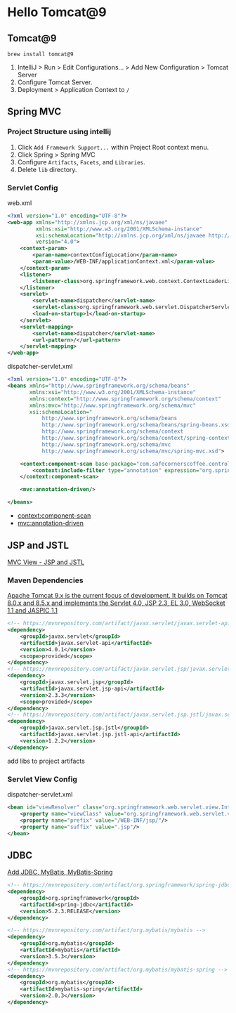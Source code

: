 # Hello Tomcat@9
## Tomcat@9 
```shell
brew install tomcat@9
```
1. IntelliJ > Run > Edit Configurations... > Add New Configuration > Tomcat Server
2. Configure Tomcat Server.
3. Deployment > Application Context to `/`

## Spring MVC
### Project Structure using intellij
1. Click `Add Framework Support...` within Project Root context menu.
2. Click Spring > Spring MVC
3. Configure `Artifacts`, `Facets`, and `Libraries`.
4. Delete `lib` directory.

### Servlet Config
web.xml
```xml
<?xml version="1.0" encoding="UTF-8"?>
<web-app xmlns="http://xmlns.jcp.org/xml/ns/javaee"
         xmlns:xsi="http://www.w3.org/2001/XMLSchema-instance"
         xsi:schemaLocation="http://xmlns.jcp.org/xml/ns/javaee http://xmlns.jcp.org/xml/ns/javaee/web-app_4_0.xsd"
         version="4.0">
    <context-param>
        <param-name>contextConfigLocation</param-name>
        <param-value>/WEB-INF/applicationContext.xml</param-value>
    </context-param>
    <listener>
        <listener-class>org.springframework.web.context.ContextLoaderListener</listener-class>
    </listener>
    <servlet>
        <servlet-name>dispatcher</servlet-name>
        <servlet-class>org.springframework.web.servlet.DispatcherServlet</servlet-class>
        <load-on-startup>1</load-on-startup>
    </servlet>
    <servlet-mapping>
        <servlet-name>dispatcher</servlet-name>
        <url-pattern>/</url-pattern>
    </servlet-mapping>
</web-app>
```
dispatcher-servlet.xml
```xml
<?xml version="1.0" encoding="UTF-8"?>
<beans xmlns="http://www.springframework.org/schema/beans"
       xmlns:xsi="http://www.w3.org/2001/XMLSchema-instance"
       xmlns:context="http://www.springframework.org/schema/context"
       xmlns:mvc="http://www.springframework.org/schema/mvc"
       xsi:schemaLocation="
           http://www.springframework.org/schema/beans
           http://www.springframework.org/schema/beans/spring-beans.xsd
           http://www.springframework.org/schema/context
           http://www.springframework.org/schema/context/spring-context.xsd
           http://www.springframework.org/schema/mvc
           http://www.springframework.org/schema/mvc/spring-mvc.xsd">

    <context:component-scan base-package="com.safecornerscoffee.controller">
        <context:include-filter type="annotation" expression="org.springframework.stereotype.Controller"/>
    </context:component-scan>

    <mvc:annotation-driven/>

</beans>
```
- [context:component-scan](https://docs.spring.io/spring-framework/docs/current/reference/html/web.html#mvc-ann-controller)
- [mvc:annotation-driven](https://docs.spring.io/spring-framework/docs/current/reference/html/web.html#mvc-config>)


## JSP and JSTL
[MVC View - JSP and JSTL](https://docs.spring.io/spring-framework/docs/current/reference/html/web.html#mvc-view-jsp)

### Maven Dependencies
[Apache Tomcat 9.x is the current focus of development. It builds on Tomcat 8.0.x and 8.5.x and implements the Servlet 4.0, JSP 2.3, EL 3.0, WebSocket 1.1 and JASPIC 1.1](http://tomcat.apache.org/whichversion.html)
```xml
<!-- https://mvnrepository.com/artifact/javax.servlet/javax.servlet-api -->
<dependency>
    <groupId>javax.servlet</groupId>
    <artifactId>javax.servlet-api</artifactId>
    <version>4.0.1</version>
    <scope>provided</scope>
</dependency>
<!-- https://mvnrepository.com/artifact/javax.servlet.jsp/javax.servlet.jsp-api -->
<dependency>
    <groupId>javax.servlet.jsp</groupId>
    <artifactId>javax.servlet.jsp-api</artifactId>
    <version>2.3.3</version>
    <scope>provided</scope>
</dependency>
<!-- https://mvnrepository.com/artifact/javax.servlet.jsp.jstl/javax.servlet.jsp.jstl-api -->
<dependency>
    <groupId>javax.servlet.jsp.jstl</groupId>
    <artifactId>javax.servlet.jsp.jstl-api</artifactId>
    <version>1.2.2</version>
</dependency>
```
add libs to project artifacts

### Servlet View Config
dispatcher-servlet.xml
```xml
<bean id="viewResolver" class="org.springframework.web.servlet.view.InternalResourceViewResolver">
    <property name="viewClass" value="org.springframework.web.servlet.view.JstlView"/>
    <property name="prefix" value="/WEB-INF/jsp/"/>
    <property name="suffix" value=".jsp"/>
</bean>
```



## JDBC

[Add JDBC, MyBatis, MyBatis-Spring](https://mybatis.org/spring/)

```xml
<!-- https://mvnrepository.com/artifact/org.springframework/spring-jdbc -->
<dependency>
    <groupId>org.springframework</groupId>
    <artifactId>spring-jdbc</artifactId>
    <version>5.2.3.RELEASE</version>
</dependency>

<!-- https://mvnrepository.com/artifact/org.mybatis/mybatis -->
<dependency>
    <groupId>org.mybatis</groupId>
    <artifactId>mybatis</artifactId>
    <version>3.5.3</version>
</dependency>
<!-- https://mvnrepository.com/artifact/org.mybatis/mybatis-spring -->
<dependency>
    <groupId>org.mybatis</groupId>
    <artifactId>mybatis-spring</artifactId>
    <version>2.0.3</version>
</dependency>

```

